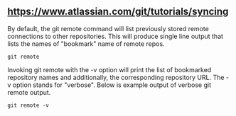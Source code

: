 ## https://www.atlassian.com/git/tutorials/syncing


By default, the git remote command will list previously stored remote connections to other repositories. This will produce single line output that lists the names of "bookmark" name of remote repos.
```
git remote
```

Invoking git remote with the -v option will print the list of bookmarked repository names and additionally, the corresponding repository URL. The -v option stands for "verbose". Below is example output of verbose git remote output.

```
git remote -v
```